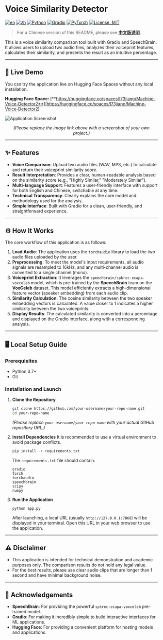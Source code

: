 # Voice Similarity Detector

[![en](https://img.shields.io/badge/language-English-orange.svg)](README.md)
[![zh](https://img.shields.io/badge/language-中文-blue.svg)](README.zh.md)
[![Python](https://img.shields.io/badge/Python-3.7+-blue.svg)](https://www.python.org/)
[![Gradio](https://img.shields.io/badge/Gradio-4.x-orange)](https://www.gradio.app/)
[![PyTorch](https://img.shields.io/badge/PyTorch-2.x-red)](https://pytorch.org/)
[![License: MIT](https://img.shields.io/badge/License-MIT-yellow.svg)](https://opensource.org/licenses/MIT)

> For a Chinese version of this README, please see [**中文版说明**](README.zh.md).

This is a voice similarity comparison tool built with Gradio and SpeechBrain. It allows users to upload two audio files, analyzes their voiceprint features, calculates their similarity, and presents the result as an intuitive percentage.

---

## 🚀 Live Demo

You can try the application live on Hugging Face Spaces without any local installation.

**Hugging Face Space:** [**https://huggingface.co/spaces/l73jiang/Machine-Voice-Detector2**](https://huggingface.co/spaces/l73jiang/Machine-Voice-Detector2)

![Application Screenshot](https://raw.githubusercontent.com/your-username/your-repo/main/screenshot.png)
*<p align="center">(Please replace the image link above with a screenshot of your own project.)</p>*

---

## ✨ Features

*   **Voice Comparison**: Upload two audio files (WAV, MP3, etc.) to calculate and return their voiceprint similarity score.
*   **Result Interpretation**: Provides a clear, human-readable analysis based on the similarity score (e.g., "Highly Similar," "Moderately Similar").
*   **Multi-language Support**: Features a user-friendly interface with support for both English and Chinese, switchable at any time.
*   **Technical Transparency**: Clearly explains the core model and methodology used for the analysis.
*   **Simple Interface**: Built with Gradio for a clean, user-friendly, and straightforward experience.

---

## ⚙️ How It Works

The core workflow of this application is as follows:

1.  **Load Audio**: The application uses the `torchaudio` library to load the two audio files uploaded by the user.
2.  **Preprocessing**: To meet the model's input requirements, all audio signals are resampled to 16kHz, and any multi-channel audio is converted to a single channel (mono).
3.  **Voiceprint Extraction**: It leverages the `speechbrain/spkrec-ecapa-voxceleb` model, which is pre-trained by the **SpeechBrain** team on the **VoxCeleb** dataset. This model efficiently extracts a high-dimensional feature vector (speaker embedding) from each audio clip.
4.  **Similarity Calculation**: The cosine similarity between the two speaker embedding vectors is calculated. A value closer to 1 indicates a higher similarity between the two voiceprints.
5.  **Display Results**: The calculated similarity is converted into a percentage and displayed on the Gradio interface, along with a corresponding analysis.

---

## 🖥️ Local Setup Guide

### Prerequisites

*   Python 3.7+
*   Git

### Installation and Launch

1.  **Clone the Repository**
    ```bash
    git clone https://github.com/your-username/your-repo-name.git
    cd your-repo-name
    ```
    *(Please replace `your-username/your-repo-name` with your actual GitHub repository URL.)*

2.  **Install Dependencies**
    It is recommended to use a virtual environment to avoid package conflicts.
    ```bash
    pip install -r requirements.txt
    ```
    The `requirements.txt` file should contain:
    ```text
    gradio
    torch
    torchaudio
    speechbrain
    scipy
    numpy
    ```

3.  **Run the Application**
    ```bash
    python app.py
    ```
    After launching, a local URL (usually `http://127.0.0.1:7860`) will be displayed in your terminal. Open this URL in your web browser to use the application.

---

## ⚠️ Disclaimer

*   This application is intended for technical demonstration and academic purposes only. The comparison results do not hold any legal value.
*   For the best results, please use clear audio clips that are longer than 1 second and have minimal background noise.

---

## 🙏 Acknowledgements

*   **SpeechBrain**: For providing the powerful `spkrec-ecapa-voxceleb` pre-trained model.
*   **Gradio**: For making it incredibly simple to build interactive interfaces for ML applications.
*   **Hugging Face**: For providing a convenient platform for hosting models and applications.
